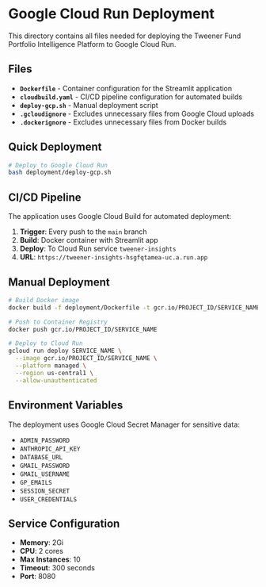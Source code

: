 # Google Cloud Run Deployment

This directory contains all files needed for deploying the Tweener Fund Portfolio Intelligence Platform to Google Cloud Run.

## Files

- **`Dockerfile`** - Container configuration for the Streamlit application
- **`cloudbuild.yaml`** - CI/CD pipeline configuration for automated builds
- **`deploy-gcp.sh`** - Manual deployment script
- **`.gcloudignore`** - Excludes unnecessary files from Google Cloud uploads
- **`.dockerignore`** - Excludes unnecessary files from Docker builds

## Quick Deployment

```bash
# Deploy to Google Cloud Run
bash deployment/deploy-gcp.sh
```

## CI/CD Pipeline

The application uses Google Cloud Build for automated deployment:

1. **Trigger**: Every push to the `main` branch
2. **Build**: Docker container with Streamlit app
3. **Deploy**: To Cloud Run service `tweener-insights`
4. **URL**: `https://tweener-insights-hsgfqtamea-uc.a.run.app`

## Manual Deployment

```bash
# Build Docker image
docker build -f deployment/Dockerfile -t gcr.io/PROJECT_ID/SERVICE_NAME .

# Push to Container Registry
docker push gcr.io/PROJECT_ID/SERVICE_NAME

# Deploy to Cloud Run
gcloud run deploy SERVICE_NAME \
  --image gcr.io/PROJECT_ID/SERVICE_NAME \
  --platform managed \
  --region us-central1 \
  --allow-unauthenticated
```

## Environment Variables

The deployment uses Google Cloud Secret Manager for sensitive data:
- `ADMIN_PASSWORD`
- `ANTHROPIC_API_KEY`
- `DATABASE_URL`
- `GMAIL_PASSWORD`
- `GMAIL_USERNAME`
- `GP_EMAILS`
- `SESSION_SECRET`
- `USER_CREDENTIALS`

## Service Configuration

- **Memory**: 2Gi
- **CPU**: 2 cores
- **Max Instances**: 10
- **Timeout**: 300 seconds
- **Port**: 8080 